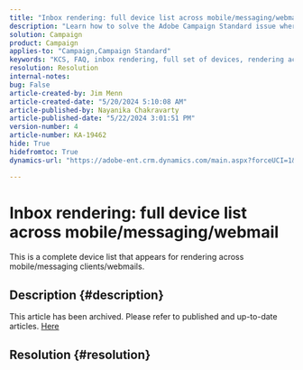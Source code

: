 ```yaml
---
title: "Inbox rendering: full device list across mobile/messaging/webmail"
description: "Learn how to solve the Adobe Campaign Standard issue where the device list appears for rendering across mobile/messaging clients/webmails."
solution: Campaign
product: Campaign
applies-to: "Campaign,Campaign Standard"
keywords: "KCS, FAQ, inbox rendering, full set of devices, rendering across, mobile, messaging client, webmail, ACS, AC, Adobe Campaign, Adobe Campaign Standard"
resolution: Resolution
internal-notes: 
bug: False
article-created-by: Jim Menn
article-created-date: "5/20/2024 5:10:08 AM"
article-published-by: Nayanika Chakravarty
article-published-date: "5/22/2024 3:01:51 PM"
version-number: 4
article-number: KA-19462
hide: True
hidefromtoc: True
dynamics-url: "https://adobe-ent.crm.dynamics.com/main.aspx?forceUCI=1&pagetype=entityrecord&etn=knowledgearticle&id=26b95038-6716-ef11-9f8a-6045bd006268"

---
```

# Inbox rendering: full device list across mobile/messaging/webmail


This is a complete device list that appears for rendering across mobile/messaging clients/webmails.

## Description {#description}

This article has been archived. Please refer to published and up-to-date articles. [Here](https://experienceleague.adobe.com/search.html#sort=relevancy)

## Resolution {#resolution}

